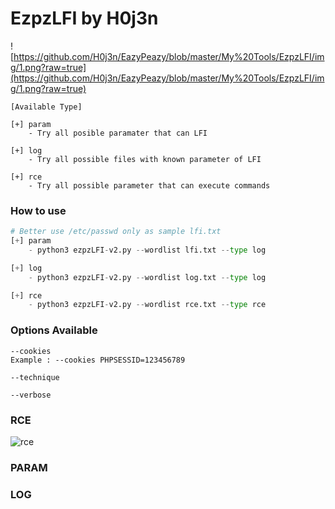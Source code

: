 # EzpzLFI by H0j3n

![https://github.com/H0j3n/EazyPeazy/blob/master/My%20Tools/EzpzLFI/img/1.png?raw=true](https://github.com/H0j3n/EazyPeazy/blob/master/My%20Tools/EzpzLFI/img/1.png?raw=true)

```
[Available Type]

[+] param
	- Try all posible paramater that can LFI

[+] log
	- Try all possible files with known parameter of LFI

[+] rce
	- Try all possible parameter that can execute commands
```

### How to use

```python
# Better use /etc/passwd only as sample lfi.txt 
[+] param
	- python3 ezpzLFI-v2.py --wordlist lfi.txt --type log

[+] log
	- python3 ezpzLFI-v2.py --wordlist log.txt --type log

[+] rce
	- python3 ezpzLFI-v2.py --wordlist rce.txt --type rce 
```

### Options Available
```
--cookies
Example : --cookies PHPSESSID=123456789

--technique

--verbose
```

### RCE

![rce](https://github.com/H0j3n/EazyPeazy/blob/master/My%20Tools/EzpzLFI/img/rce.png?raw=true)

### PARAM

### LOG

